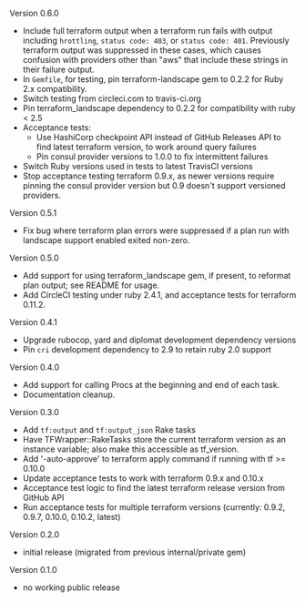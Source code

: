 Version 0.6.0

  - Include full terraform output when a terraform run fails with output including ``hrottling``, ``status code: 403``, or ``status code: 401``. Previously terraform output was suppressed in these cases, which causes confusion with providers other than "aws" that include these strings in their failure output.
  - In ``Gemfile``, for testing, pin terraform-landscape gem to 0.2.2 for Ruby 2.x compatibility.
  - Switch testing from circleci.com to travis-ci.org
  - Pin terraform_landscape dependency to 0.2.2 for compatibility with ruby < 2.5
  - Acceptance tests:
    - Use HashiCorp checkpoint API instead of GitHub Releases API to find latest terraform version, to work around query failures
    - Pin consul provider versions to 1.0.0 to fix intermittent failures
  - Switch Ruby versions used in tests to latest TravisCI versions
  - Stop acceptance testing terraform 0.9.x, as newer versions require pinning the consul provider version but 0.9 doesn't support versioned providers.

Version 0.5.1

  - Fix bug where terraform plan errors were suppressed if a plan run with landscape support enabled exited non-zero.

Version 0.5.0

  - Add support for using terraform_landscape gem, if present, to reformat plan output; see README for usage.
  - Add CircleCI testing under ruby 2.4.1, and acceptance tests for terraform 0.11.2.

Version 0.4.1

  - Upgrade rubocop, yard and diplomat development dependency versions
  - Pin `cri` development dependency to 2.9 to retain ruby 2.0 support

Version 0.4.0

  - Add support for calling Procs at the beginning and end of each task.
  - Documentation cleanup.

Version 0.3.0

  - Add `tf:output` and `tf:output_json` Rake tasks
  - Have TFWrapper::RakeTasks store the current terraform version as an instance variable;
    also make this accessible as tf_version.
  - Add '-auto-approve' to terraform apply command if running with tf >= 0.10.0
  - Update acceptance tests to work with terraform 0.9.x and 0.10.x
  - Acceptance test logic to find the latest terraform release version from GitHub API
  - Run acceptance tests for multiple terraform versions (currently: 0.9.2, 0.9.7, 0.10.0, 0.10.2, latest)

Version 0.2.0

  - initial release (migrated from previous internal/private gem)

Version 0.1.0

  - no working public release
